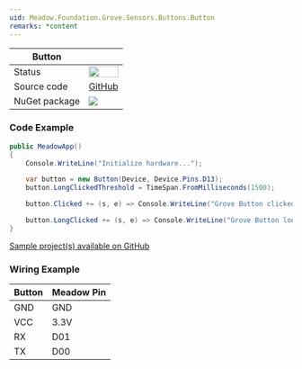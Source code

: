 ```yaml
---
uid: Meadow.Foundation.Grove.Sensors.Buttons.Button
remarks: *content
---
```


| Button | |
|--------|--------|
| Status | <img src="https://img.shields.io/badge/Working-brightgreen" style="width: auto; height: -webkit-fill-available;" /> |
| Source code | [GitHub](https://github.com/WildernessLabs/Meadow.Foundation.Grove/tree/main/Source/Button) |
| NuGet package | <a href="https://www.nuget.org/packages/Meadow.Foundation.Grove.Sensors.Buttons.Button/" target="_blank"><img src="https://img.shields.io/nuget/v/Meadow.Foundation.Grove.Sensors.Buttons.Button.svg?label=Meadow.Foundation.Grove.Sensors.Buttons.Button" /></a> |

### Code Example

```csharp
public MeadowApp()
{
    Console.WriteLine("Initialize hardware...");

    var button = new Button(Device, Device.Pins.D13);
    button.LongClickedThreshold = TimeSpan.FromMilliseconds(1500);

    button.Clicked += (s, e) => Console.WriteLine("Grove Button clicked");

    button.LongClicked += (s, e) => Console.WriteLine("Grove Button long clicked");
}

```

[Sample project(s) available on GitHub](https://github.com/WildernessLabs/Meadow.Foundation.Grove/tree/main/Source/Button/Sample/Button_Sample)

### Wiring Example

| Button | Meadow Pin |
|--------|------------|
| GND    | GND        |
| VCC    | 3.3V       |
| RX     | D01        |
| TX     | D00        |


















